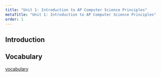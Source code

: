 ```yaml
---
title: "Unit 1: Introduction to AP Computer Science Principles"
metaTitle: "Unit 1: Introduction to AP Computer Science Principles"
order: 1
---
```


## Introduction

## Vocabulary

[vocabulary](/teacher-guide/2-unit-1/2-vocab)